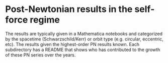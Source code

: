 # Post-Newtonian results in the self-force regime

The results are typically given in a Mathematica notebooks and categorized by the spacetime (Schwarzschild/Kerr) or orbit type (e.g. circular, eccentric, etc). The results given the highest-order PN results known. Each subdirectory has a README that shows who has contributed to the growth of these PN series over the years.